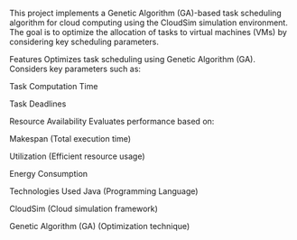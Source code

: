 This project implements a Genetic Algorithm (GA)-based task scheduling algorithm for cloud computing using the CloudSim simulation environment. The goal is to optimize the allocation of tasks to virtual machines (VMs) by considering key scheduling parameters.

Features
Optimizes task scheduling using Genetic Algorithm (GA).
Considers key parameters such as:

Task Computation Time

Task Deadlines

Resource Availability
Evaluates performance based on:

Makespan (Total execution time)

Utilization (Efficient resource usage)

Energy Consumption

Technologies Used
Java (Programming Language)

CloudSim (Cloud simulation framework)

Genetic Algorithm (GA) (Optimization technique)
